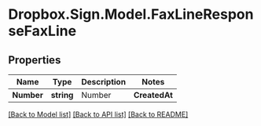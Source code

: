 # Dropbox.Sign.Model.FaxLineResponseFaxLine

## Properties

Name | Type | Description | Notes
------------ | ------------- | ------------- | -------------
**Number** | **string** |  Number  | **CreatedAt** | **int** |  Created at  | **UpdatedAt** | **int** |  Updated at  | **Accounts** | [**List&lt;AccountResponse&gt;**](AccountResponse.md) |    | 

[[Back to Model list]](../README.md#documentation-for-models) [[Back to API list]](../README.md#documentation-for-api-endpoints) [[Back to README]](../README.md)


